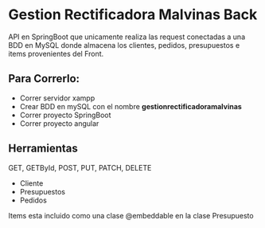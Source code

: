 # Gestion Rectificadora Malvinas Back
API en SpringBoot que unicamente realiza las request conectadas a una BDD en MySQL donde almacena los clientes, pedidos, presupuestos e items provenientes del Front.
<h2>Para Correrlo:</h2>
<ul>
<li>Correr servidor xampp</li>
<li>Crear BDD en mySQL con el nombre <strong>gestionrectificadoramalvinas</strong></li>
<li>Correr proyecto SpringBoot</li>
<li>Correr proyecto angular</li>
</ul>
<h2>Herramientas</h2>
<p>GET, GETById, POST, PUT, PATCH, DELETE</p>
<ul>
<li>Cliente</li>
<li>Presupuestos</li>
<li>Pedidos</li>
</ul>
<p>Items esta incluido como una clase @embeddable en la clase Presupuesto</p>

